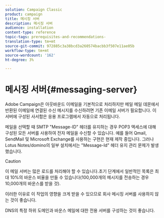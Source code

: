 ```yaml
---
solution: Campaign Classic
product: campaign
title: 메시징 서버
description: 메시징 서버
audience: installation
content-type: reference
topic-tags: prerequisites-and-recommendations-
translation-type: tm+mt
source-git-commit: 972885c3a38bcd3a260574bacbb3f507e11ae05b
workflow-type: tm+mt
source-wordcount: '162'
ht-degree: 3%

---
```



# 메시징 서버{#messaging-server}

Adobe Campaign은 아웃바운드 이메일을 기본적으로 처리하지만 메일 메일 데몬에서 반환된 이메일에 연결된 수신 메시지를 수신하려면 기존 이메일 서버가 필요합니다. 이 서버에 구성된 사서함은 응용 프로그램에서 자동으로 처리됩니다.

메일을 선택할 때 SMTP &quot;Message-ID&quot; 헤더를 유지하는 경우 POP3 액세스에 대해 구성된 모든 서버를 사용하여 전자 메일을 수신할 수 있습니다. 예를 들어 Qmail, SendMail 및 Microsoft Exchange를 사용하는 구현은 현재 제작 중입니다. 그러나 Lotus Notes/domino의 일부 설치에서는 &quot;Message-Id&quot; 헤더 유지 관리 문제가 발생했습니다.

>[!CAUTION]
>
>이 메일 서버는 많은 로드를 처리해야 할 수 있습니다.초기 단계에서 일반적인 목록은 최대 10%의 바운스 비율을 만들 수 있습니다(100,000개의 메시지를 전송하는 경우 10,000개의 바운스를 받을 것).
>
>이러한 이유로 이 작업의 영향을 크게 받을 수 있으므로 회사 메시징 서버를 사용하지 않는 것이 좋습니다.
>
>DNS의 특정 하위 도메인과 바운스 메일에 대한 전용 서버를 구성하는 것이 좋습니다.
